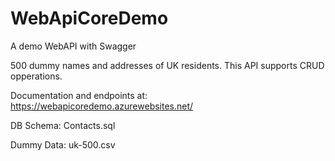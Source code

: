 # WebApiCoreDemo
A demo WebAPI with Swagger

500 dummy names and addresses of UK residents. This API supports CRUD opperations.

Documentation and endpoints at: https://webapicoredemo.azurewebsites.net/

DB Schema: Contacts.sql

Dummy Data: uk-500.csv
